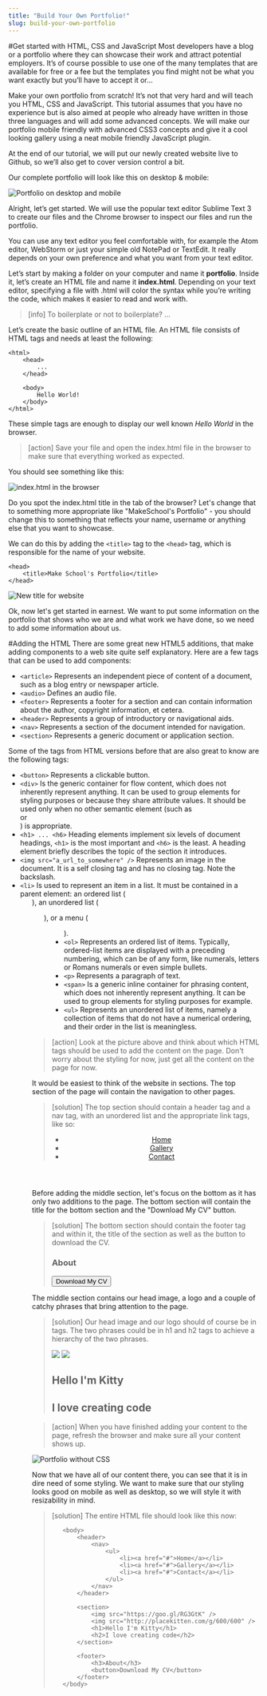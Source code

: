 ```yaml
---
title: "Build Your Own Portfolio!"
slug: build-your-own-portfolio
---
```


#Get started with HTML, CSS and JavaScript
Most developers have a blog or a portfolio where they can showcase their work and attract potential employers. It’s of course possible to use one of the many templates that are available for free or a fee but the templates you find might not be what you want exactly but you’ll have to accept it or…

Make your own portfolio from scratch! It’s not that very hard and will teach you HTML, CSS and JavaScript. This tutorial assumes that you have no experience but is also aimed at people who already have written in those three languages and will add some advanced concepts. We will make our portfolio mobile friendly with advanced CSS3 concepts and give it a cool looking gallery using a neat mobile friendly JavaScript plugin. 

At the end of our tutorial, we will put our newly created website live to Github, so we’ll also get to cover version control a bit.

Our complete portfolio will look like this on desktop & mobile:

![Portfolio on desktop and mobile](./1-portfolio-desktop.png "Portfolio on desktop and mobile")

Alright, let’s get started. We will use the popular text editor Sublime Text 3 to create our files and the Chrome browser to inspect our files and run the portfolio.

You can use any text editor you feel comfortable with, for example the Atom editor, WebStorm or just your simple old NotePad or TextEdit. It really depends on your own preference and what you want from your text editor.

Let’s start by making a folder on your computer and name it **portfolio**. Inside it, let’s create an HTML file and name it **index.html**. Depending on your text editor, specifying a file with .html will color the syntax while you’re writing the code, which makes it easier to read and work with.

> [info]
> To boilerplate or not to boilerplate?
> ...

Let’s create the basic outline of an HTML file. An HTML file consists of HTML tags and needs at least the following:

```
<html>
    <head>
        ...
    </head>

    <body>
        Hello World!
    </body>
</html>
```

These simple tags are enough to display our well known *Hello World* in the browser. 

> [action]
> Save your file and open the index.html file in the browser to make sure that everything worked as expected.

You should see something like this:

![index.html in the browser](./2-index-in-browser.png "index.html in the browser")

Do you spot the index.html title in the tab of the browser? Let's change that to something more appropriate like "MakeSchool's Portfolio" - you should change this to something that reflects your name, username or anything else that you want to showcase.

We can do this by adding the `<title>` tag to the `<head>` tag, which is responsible for the name of your website.

```
<head>
    <title>Make School's Portfolio</title>
</head>
```

![New title for website](./3-title.png "New title for website")

Ok, now let's get started in earnest. We want to put some information on the portfolio that shows who we are and what work we have done, so we need to add some information about us.

#Adding the HTML
There are some great new HTML5 additions, that make adding components to a web site quite self explanatory. Here are a few tags that can be used to add components:

- `<article>`  Represents an independent piece of content of a document, such as a blog entry or newspaper article.
- `<audio>`  Defines an audio file.
- `<footer>`  Represents a footer for a section and can contain information about the author, copyright information, et cetera.
- `<header>`  Represents a group of introductory or navigational aids.
- `<nav>`  Represents a section of the document intended for navigation.
- `<section>`  Represents a generic document or application section.

Some of the tags from HTML versions before that are also great to know are the following tags:

- `<button>`  Represents a clickable button.
- `<div>`  Is the generic container for flow content, which does not inherently represent anything. It can be used to group elements for styling purposes or because they share attribute values. It should be used only when no other semantic element (such as <article> or <nav>) is appropriate.
- `<h1> ... <h6>`  Heading elements implement six levels of document headings, `<h1>` is the most important and `<h6>` is the least. A heading element briefly describes the topic of the section it introduces.
- `<img src="a_url_to_somewhere" />`  Represents an image in the document. It is a self closing tag and has no closing tag. Note the backslash.
- `<li>`  Is used to represent an item in a list. It must be contained in a parent element: an ordered list (<ol>), an unordered list (<ul>), or a menu (<menu>).
- `<ol>`  Represents an ordered list of items. Typically, ordered-list items are displayed with a preceding numbering, which can be of any form, like numerals, letters or Romans numerals or even simple bullets.
- `<p>`  Represents a paragraph of text.
- `<span>`  Is a generic inline container for phrasing content, which does not inherently represent anything. It can be used to group elements for styling purposes for example.
- `<ul>`  Represents an unordered list of items, namely a collection of items that do not have a numerical ordering, and their order in the list is meaningless. 

> [action]
> Look at the picture above and think about which HTML tags should be used to add the content on the page. Don't worry about the styling for now, just get all the content on the page for now.

It would be easiest to think of the website in sections. The top section of the page will contain the navigation to other pages. 

> [solution]
> The top section should contain a header tag and a nav tag, with an unordered list and the appropriate link tags, like so:
>
>    <header>
>      <nav>
>          <ul>
>              <li><a href="#">Home</a></li>
>              <li><a href="#">Gallery</a></li>
>              <li><a href="#">Contact</a></li>
>          </ul>
>      </nav>
>    </header>

Before adding the middle section, let's focus on the bottom as it has only two additions to the page. The bottom section will contain the title for the bottom section and the "Download My CV" button.

> [solution]
> The bottom section should contain the footer tag and within it, the title of the section as well as the button to download the CV.
>
>    <footer>
>        <h3>About</h3>
>        <button>Download My CV</button>
>    </footer>

The middle section contains our head image, a logo and a couple of catchy phrases that bring attention to the page. 

> [solution]
> Our head image and our logo should of course be in <img> tags. The two phrases could be in h1 and h2 tags to achieve a hierarchy of the two phrases.
>
>    <section>
>        <img src="https://goo.gl/RG3GtK" />
>        <img src="http://placekitten.com/g/600/600" />
>        <h1>Hello I'm Kitty</h1>
>        <h2>I love creating code</h2>
>    </section>


> [action]
> When you have finished adding your content to the page, refresh the browser and make sure all your content shows up. 

![Portfolio without CSS](./4-content-without-style.png "Portfolio without CSS")

Now that we have all of our content there, you can see that it is in dire need of some styling. We want to make sure that our styling looks good on mobile as well as desktop, so we will style it with resizability in mind.

> [solution]
> The entire HTML file should look like this now:
>
>    <html>
>        <head>
>            <title>Make School's Portfolio</title>
>        </head>
>    
>        <body>
>            <header>
>                <nav>
>                    <ul>
>                        <li><a href="#">Home</a></li>
>                        <li><a href="#">Gallery</a></li>
>                        <li><a href="#">Contact</a></li>
>                    </ul>
>                </nav>
>            </header>
>    
>            <section>
>                <img src="https://goo.gl/RG3GtK" />
>                <img src="http://placekitten.com/g/600/600" />
>                <h1>Hello I'm Kitty</h1>
>                <h2>I love creating code</h2>
>            </section>
>    
>            <footer>
>                <h3>About</h3>
>                <button>Download My CV</button>
>            </footer>
>        </body>
>    </html>
>    